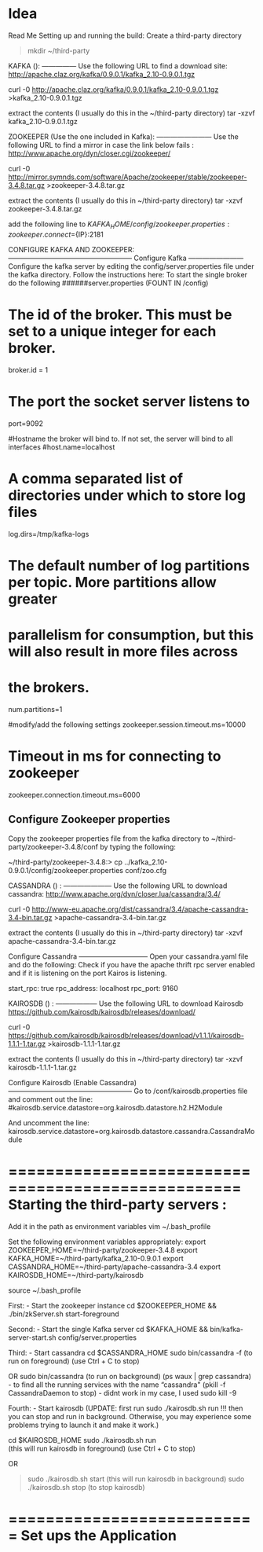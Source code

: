 # Idea
Read Me
Setting up and running the build:
Create a third-party directory

>mkdir ~/third-party

KAFKA ():
—————
Use the following URL to find a download site:
http://apache.claz.org/kafka/0.9.0.1/kafka_2.10-0.9.0.1.tgz

curl -0  http://apache.claz.org/kafka/0.9.0.1/kafka_2.10-0.9.0.1.tgz >kafka_2.10-0.9.0.1.tgz

extract the contents (I usually do this in the ~/third-party directory)
tar -xzvf kafka_2.10-0.9.0.1.tgz

ZOOKEEPER (Use the one included in Kafka):
———————— 
Use the following URL to find a mirror in case the link below fails : http://www.apache.org/dyn/closer.cgi/zookeeper/

curl -0 http://mirror.symnds.com/software/Apache/zookeeper/stable/zookeeper-3.4.8.tar.gz >zookeeper-3.4.8.tar.gz

extract the contents (I usually do this in ~/third-party directory)
tar -xzvf zookeeper-3.4.8.tar.gz

add the following line to $KAFKA_HOME/config/zookeeper.properties:
zookeeper.connect=${IP}:2181

CONFIGURE KAFKA AND ZOOKEEPER:
——————————————————
Configure Kafka
————————
Configure the kafka server by editing the config/server.properties file under the kafka directory. Follow the instructions here:
To start the single broker do the following
######server.properties (FOUNT IN <KAFKA-INSTALL-DIR>/config)
# The id of the broker. This must be set to a unique integer for each broker.
broker.id = 1

# The port the socket server listens to 
port=9092

#Hostname the broker will bind to. If not set, the server will bind to all interfaces
#host.name=localhost

# A comma separated list of directories under which to store log files
log.dirs=/tmp/kafka-logs

# The default number of log partitions per topic. More partitions allow greater
# parallelism for consumption, but this will also result in more files across
# the brokers.
num.partitions=1

#modify/add the following settings
zookeeper.session.timeout.ms=10000
# Timeout in ms for connecting to zookeeper
zookeeper.connection.timeout.ms=6000

Configure Zookeeper properties
-------------------------------
Copy the zookeeper properties file from the kafka directory to ~/third-party/zookeeper-3.4.8/conf
by typing the following:

~/third-party/zookeeper-3.4.8:> cp ../kafka_2.10-0.9.0.1/config/zookeeper.properties conf/zoo.cfg

CASSANDRA () :
———————
Use the following URL to download cassandra:
http://www.apache.org/dyn/closer.lua/cassandra/3.4/

curl -0 http://www-eu.apache.org/dist/cassandra/3.4/apache-cassandra-3.4-bin.tar.gz >apache-cassandra-3.4-bin.tar.gz


extract the contents (I usually do this in ~/third-party directory)
tar -xzvf apache-cassandra-3.4-bin.tar.gz

Configure Cassandra
——————————
Open your cassandra.yaml file and do the following: Check if you have the apache thrift rpc server enabled and if it is listening on the port Kairos is listening. 

start_rpc: true 
rpc_address: localhost 
rpc_port: 9160

KAIROSDB () :
——————
Use the following URL to download Kairosdb
https://github.com/kairosdb/kairosdb/releases/download/

curl -0 https://github.com/kairosdb/kairosdb/releases/download/v1.1.1/kairosdb-1.1.1-1.tar.gz >kairosdb-1.1.1-1.tar.gz

extract the contents (I usually do this in ~/third-party directory)
tar -xzvf kairosdb-1.1.1-1.tar.gz

Configure Kairosdb (Enable Cassandra)
——————————————————
Go to /conf/kairosdb.properties file and comment out the line:
#kairosdb.service.datastore=org.kairosdb.datastore.h2.H2Module

And uncomment the line:
kairosdb.service.datastore=org.kairosdb.datastore.cassandra.CassandraModule


===================================================
Starting the third-party servers :
===================================================
Add it in the path as environment variables
vim ~/.bash_profile

Set the following environment variables appropriately:
export ZOOKEEPER_HOME=~/third-party/zookeeper-3.4.8
export KAFKA_HOME=~/third-party/kafka_2.10-0.9.0.1
export CASSANDRA_HOME=~/third-party/apache-cassandra-3.4
export KAIROSDB_HOME=~/third-party/kairosdb

source ~/.bash_profile 


First: -  Start the zookeeper instance
cd $ZOOKEEPER_HOME && ./bin/zkServer.sh start-foreground

Second: - Start the single Kafka server
cd $KAFKA_HOME && bin/kafka-server-start.sh config/server.properties

Third: - Start cassandra
cd $CASSANDRA_HOME 
sudo bin/cassandra -f 
(to run on foreground)
(use Ctrl + C to stop)

OR
sudo bin/cassandra (to run on background)
(ps waux | grep cassandra) - to find all the running services with the name “cassandra"
(pkill -f CassandraDaemon to stop) - didnt work in my case, I used sudo kill -9 

Fourth: - Start kairosdb
(UPDATE: first run sudo ./kairosdb.sh run !!! then you can stop and run in background. Otherwise, you may experience some problems trying to launch it and make it work.)

cd $KAIROSDB_HOME
sudo ./kairosdb.sh run  
 (this will run kairosdb in foreground)
(use Ctrl + C to stop)

OR
> sudo ./kairosdb.sh start (this will run kairosdb in background)
> sudo ./kairosdb.sh stop  (to stop kairosdb)

===========================
Set ups the Application
===========================

 
